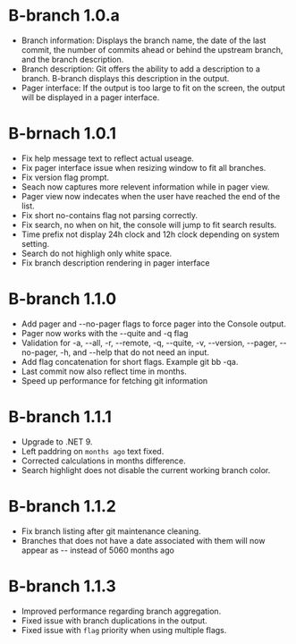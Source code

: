 # B-branch 1.0.a
- Branch information: Displays the branch name, the date of the last commit, the number of commits ahead or behind the upstream branch, and the branch description.
- Branch description: Git offers the ability to add a description to a branch. B-branch displays this description in the output.
- Pager interface: If the output is too large to fit on the screen, the output will be displayed in a pager interface.

# B-brnach 1.0.1
- Fix help message text to reflect actual useage.
- Fix pager interface issue when resizing window to fit all branches.
- Fix version flag prompt.
- Seach now captures more relevent information while in pager view.
- Pager view now indecates when the user have reached the end of the list.
- Fix short no-contains flag not parsing correctly.
- Fix search, no when on hit, the console will jump to fit search results.
- Time prefix not display 24h clock and 12h clock depending on system setting.
- Search do not highligh only white space.
- Fix branch description rendering in pager interface

# B-branch 1.1.0
- Add pager and --no-pager flags to force pager into the Console output.
- Pager now works with the --quite and -q flag
- Validation for -a, --all, -r, --remote, -q, --quite, -v, --version, --pager, --no-pager, -h, and --help that do not need an input.
- Add flag concatenation for short flags. Example git bb -qa.
- Last commit now also reflect time in months.
- Speed up performance for fetching git information

# B-branch 1.1.1
- Upgrade to .NET 9.
- Left paddring on `months ago` text fixed.
- Corrected calculations in months difference.
- Search highlight does not disable the current working branch color.

# B-branch 1.1.2
- Fix branch listing after git maintenance cleaning.
- Branches that does not have a date associated with them will now appear as -- instead of 5060 months ago

# B-branch 1.1.3
- Improved performance regarding branch aggregation.
- Fixed issue with branch duplications in the output.
- Fixed issue with `flag` priority when using multiple flags.